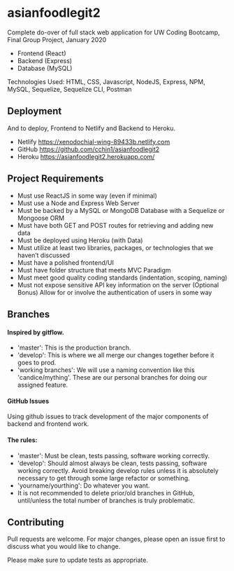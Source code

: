 # asianfoodlegit2
Complete do-over of full stack web application for UW Coding Bootcamp, Final Group Project, January 2020

* Frontend (React)
* Backend (Express)
* Database (MySQL)

Technologies Used:  HTML, CSS, Javascript, NodeJS, Express, NPM, MySQL, Sequelize, Sequelize CLI, Postman

## Deployment
And to deploy, Frontend to Netlify and Backend to Heroku.
* Netlify  https://xenodochial-wing-89433b.netlify.com
* GitHub  https://github.com/cchin1/asianfoodlegit2
* Heroku  https://asianfoodlegit2.herokuapp.com/

## Project Requirements
* Must use ReactJS in some way (even if minimal)
* Must use a Node and Express Web Server
* Must be backed by a MySQL or MongoDB Database with a Sequelize or Mongoose ORM
* Must have both GET and POST routes for retrieving and adding new data
* Must be deployed using Heroku (with Data)
* Must utilize at least two libraries, packages, or technologies that we haven’t discussed
* Must have a polished frontend/UI
* Must have folder structure that meets MVC Paradigm
* Must meet good quality coding standards (indentation, scoping, naming)
* Must not expose sensitive API key information on the server (Optional Bonus) Allow for or involve the authentication of users in some way

## Branches

#### Inspired by gitflow.
* 'master': This is the production branch.
* 'develop': This is where we all merge our changes together before it goes to prod.
* 'working branches': We will use a naming convention like this 'candice/mything'.  These are our personal branches for doing our assigned feature.

#### GitHub Issues
Using github issues to track development of the major components of backend and frontend work.

#### The rules:
* 'master': Must be clean, tests passing, software working correctly.
* 'develop': Should almost always be clean, tests passing, software working correctly. Avoid breaking develop rules unless it is absolutely necessary to get through some large refactor or something.
* 'yourname/yourthing': Do whatever you want.
* It is not recommended to delete prior/old branches in GitHub, until/unless the total number of branches is truly problematic.

## Contributing
Pull requests are welcome. For major changes, please open an issue first to discuss what you would like to change.

Please make sure to update tests as appropriate.



